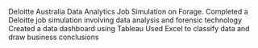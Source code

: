 Deloitte Australia Data Analytics Job Simulation on Forage.
           Completed a Deloitte job simulation involving data analysis and forensic technology  
           Created a data dashboard using Tableau 
           Used Excel to classify data and draw business conclusions
